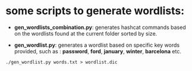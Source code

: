 # some scripts to generate wordlists:

* **gen_wordlists_combination.py**:
generates hashcat commands based on the wordlists found at the current folder sorted by size.

* **gen_wordlist.py**:
generates a wordlist based on specific key words provided, such as : **password**, **ford**, **january**, **winter**, **barcelona** etc.
```
./gen_wordlist.py words.txt > wordlist.dic
```
